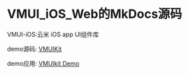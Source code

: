 # VMUI_iOS_Web的MkDocs源码

VMUI-iOS:云米 iOS app UI组件库  

demo源码: [VMUIKit](https://gitlab.viomi.com.cn/app/iOS/viomi_uikit_ios)  

demo应用: [VMUIkit Demo](https://www.pgyer.com/vmuikit)
